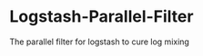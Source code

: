 Logstash-Parallel-Filter
========================

The parallel filter for logstash to cure log mixing
